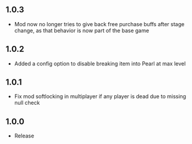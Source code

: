 ## 1.0.3

- Mod now no longer tries to give back free purchase buffs after stage change, as that behavior is now part of the base game

## 1.0.2

- Added a config option to disable breaking item into Pearl at max level

## 1.0.1

- Fix mod softlocking in multiplayer if any player is dead due to missing null check

## 1.0.0

- Release